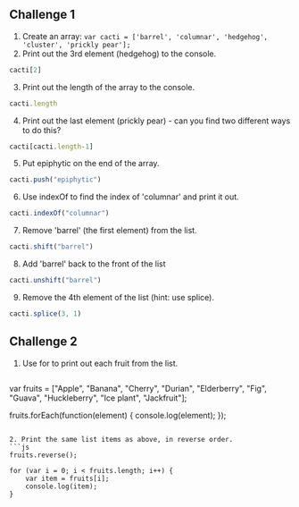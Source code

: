 ## Challenge 1

1. Create an array: `var cacti = ['barrel', 'columnar', 'hedgehog', 'cluster', 'prickly pear'];`
2. Print out the 3rd element (hedgehog) to the console.
  ```js
  cacti[2]
  ```
3. Print out the length of the array to the console.
  ```js
  cacti.length
  ```
4. Print out the last element (prickly pear) - can you find two different ways to do this?
  ```js
  cacti[cacti.length-1]
  ```
5. Put epiphytic on the end of the array.
  ```js
  cacti.push("epiphytic")
  ```
6. Use indexOf to find the index of 'columnar' and print it out.
  ```js
  cacti.indexOf("columnar")
  ```
7. Remove 'barrel' (the first element) from the list.
  ```js
  cacti.shift("barrel")
  ```
8. Add 'barrel' back to the front of the list
  ```js
  cacti.unshift("barrel")
  ```
9. Remove the 4th element of the list (hint: use splice).
  ```js
  cacti.splice(3, 1)
  ```

## Challenge 2

1. Use for to print out each fruit from the list.
   ```js
  var fruits = ["Apple", "Banana", "Cherry", "Durian", "Elderberry",
"Fig", "Guava", "Huckleberry", "Ice plant", "Jackfruit"];

   fruits.forEach(function(element) {
     console.log(element);
   });
   ```

2. Print the same list items as above, in reverse order.
   ```js
   fruits.reverse();

   for (var i = 0; i < fruits.length; i++) {
       var item = fruits[i];
       console.log(item);
   }
   ```

